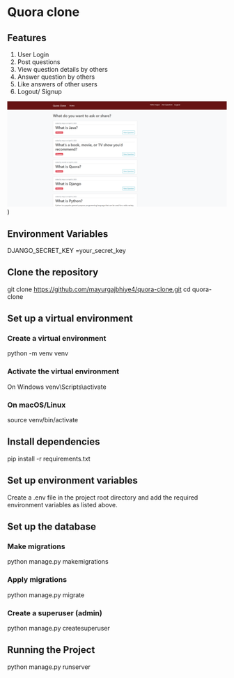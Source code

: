 # Quora clone

## Features

1. User Login
2. Post questions
3. View question details by others
4. Answer question by others
5. Like answers of other users
6. Logout/ Signup

![Quora Clone Home Page](https://github.com/mayurgajbhiye4/quora-clone/blob/master/assets/quora_clone.png))

## Environment Variables

DJANGO_SECRET_KEY =your_secret_key     

## Clone the repository

git clone https://github.com/mayurgajbhiye4/quora-clone.git
cd quora-clone

## Set up a virtual environment

### Create a virtual environment
python -m venv venv

### Activate the virtual environment
On Windows
venv\Scripts\activate
### On macOS/Linux
source venv/bin/activate

## Install dependencies

pip install -r requirements.txt

## Set up environment variables

Create a .env file in the project root directory and add the required environment variables as listed above.

## Set up the database

### Make migrations
python manage.py makemigrations

### Apply migrations
python manage.py migrate

### Create a superuser (admin)
python manage.py createsuperuser

## Running the Project

python manage.py runserver






